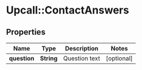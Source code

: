 # Upcall::ContactAnswers

## Properties
Name | Type | Description | Notes
------------ | ------------- | ------------- | -------------
**question** | **String** | Question text | [optional] 


